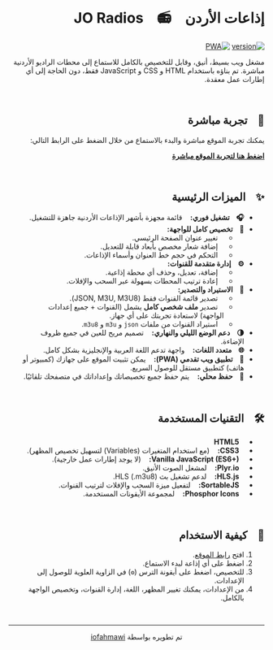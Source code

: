 <div dir="rtl">

# إذاعات الأردن &nbsp;&nbsp; 📻 &nbsp;&nbsp; JO Radios

[![version](https://img.shields.io/badge/version-2.0.0-green.svg)](https://github.com/iofahmawi/jo-radios)
[![PWA](https://img.shields.io/badge/PWA-Enabled-brightgreen)](https://iofahmawi.github.io/jo-radios/index.html)

مشغل ويب بسيط، أنيق، وقابل للتخصيص بالكامل للاستماع إلى محطات الراديو الأردنية مباشرة. تم بناؤه باستخدام HTML و CSS و JavaScript فقط، دون الحاجة إلى أي إطارات عمل معقدة.

<br>

## 🚀 &nbsp;&nbsp; تجربة مباشرة

يمكنك تجربة الموقع مباشرة والبدء بالاستماع من خلال الضغط على الرابط التالي:

**[اضغط هنا لتجربة الموقع مباشرة](https://iofahmawi.github.io/jo-radios/index.html)**

<br>

## ✨ &nbsp;&nbsp; الميزات الرئيسية

- **🎧 &nbsp;&nbsp; تشغيل فوري:** &nbsp;&nbsp; قائمة مجهزة بأشهر الإذاعات الأردنية جاهزة للتشغيل.  
- **🎨 &nbsp;&nbsp; تخصيص كامل للواجهة:**  
  - &nbsp;&nbsp; تغيير عنوان الصفحة الرئيسي.  
  - &nbsp;&nbsp; إضافة شعار مخصص بأبعاد قابلة للتعديل.  
  - &nbsp;&nbsp; التحكم في حجم خط العنوان وأسماء الإذاعات.
- **⚙️ &nbsp;&nbsp; إدارة متقدمة للقنوات:**  
  - &nbsp;&nbsp; إضافة، تعديل، وحذف أي محطة إذاعية.  
  - &nbsp;&nbsp; إعادة ترتيب المحطات بسهولة عبر السحب والإفلات.
- **🔄 &nbsp;&nbsp; الاستيراد والتصدير:**  
  - &nbsp;&nbsp; تصدير قائمة القنوات فقط (JSON, M3U, M3U8).  
  - &nbsp;&nbsp; تصدير **ملف شخصي كامل** يشمل (القنوات + جميع إعدادات الواجهة) لاستعادة تجربتك على أي جهاز.  
  - &nbsp;&nbsp; استيراد القنوات من ملفات `json` و `m3u` و `m3u8`.
- **🌗 &nbsp;&nbsp; دعم الوضع الليلي والنهاري:** &nbsp;&nbsp; تصميم مريح للعين في جميع ظروف الإضاءة.  
- **🌐 &nbsp;&nbsp; متعدد اللغات:** &nbsp;&nbsp; واجهة تدعم اللغة العربية والإنجليزية بشكل كامل.  
- **📱 &nbsp;&nbsp; تطبيق ويب تقدمي (PWA):** &nbsp;&nbsp; يمكن تثبيت الموقع على جهازك (كمبيوتر أو هاتف) كتطبيق مستقل للوصول السريع.  
- **💾 &nbsp;&nbsp; حفظ محلي:** &nbsp;&nbsp; يتم حفظ جميع تخصيصاتك وإعداداتك في متصفحك تلقائيًا.

<br>

## 🛠️ &nbsp;&nbsp; التقنيات المستخدمة

- **&nbsp;&nbsp; HTML5**  
- **&nbsp;&nbsp; CSS3:** &nbsp;&nbsp; (مع استخدام المتغيرات (Variables) لتسهيل تخصيص المظهر).  
- **&nbsp;&nbsp; Vanilla JavaScript (ES6+):** &nbsp;&nbsp; (لا يوجد إطارات عمل خارجية).  
- **&nbsp;&nbsp; Plyr.io:** &nbsp;&nbsp; لمشغل الصوت الأنيق.  
- **&nbsp;&nbsp; HLS.js:** &nbsp;&nbsp; لدعم تشغيل بث HLS (.m3u8).  
- **&nbsp;&nbsp; SortableJS:** &nbsp;&nbsp; لتفعيل ميزة السحب والإفلات لترتيب القنوات.  
- **&nbsp;&nbsp; Phosphor Icons:** &nbsp;&nbsp; لمجموعة الأيقونات المستخدمة.

<br>

## 🚀 &nbsp;&nbsp; كيفية الاستخدام

1.  افتح [رابط الموقع](https://iofahmawi.github.io/jo-radios/index.html).  
2.  اضغط على أي إذاعة لبدء الاستماع.  
3.  للتخصيص، اضغط على أيقونة الترس (`⚙️`) في الزاوية العلوية للوصول إلى الإعدادات.  
4.  من الإعدادات، يمكنك تغيير المظهر، اللغة، إدارة القنوات، وتخصيص الواجهة بالكامل.

<br>
<hr>
<p align="center">
  تم تطويره بواسطة <a href="https://github.com/iofahmawi" target="\_blank">iofahmawi</a>
</p>

</div>
